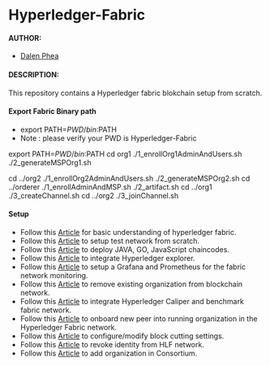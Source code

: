 # Hyperledger-Fabric

#### AUTHOR:

- [Dalen Phea](https://github.com/Dear0001 "Dalen's github profile")

#### DESCRIPTION:
This repository contains a Hyperledger fabric blokchain setup from scratch.

#### Export Fabric Binary path 

- export PATH=${PWD}/bin:$PATH 
- Note : please verify your PWD is Hyperledger-Fabric


export PATH=${PWD}/bin:$PATH
 cd org1
./1_enrollOrg1AdminAndUsers.sh
./2_generateMSPOrg1.sh

 cd ../org2
./1_enrollOrg2AdminAndUsers.sh
./2_generateMSPOrg2.sh
 cd ../orderer
./1_enrollAdminAndMSP.sh
./2_artifact.sh
cd ../org1
./3_createChannel.sh
cd ../org2
./3_joinChannel.sh


#### Setup 
- Follow this [Article](https://cmjagtap.medium.com/introduction-to-hyperledger-fabric-1ce0a1d67494) for basic understanding of hyperledger fabric.
- Follow this [Article](https://cmjagtap.medium.com/hyperledger-fabric-blockchain-setup-from-scratch-21890e26aac7) to setup test network from scratch.
- Follow this [Article](https://cmjagtap.medium.com/how-to-deploy-chaincode-smart-contract-45c20650786a) to deploy JAVA, GO, JavaScript chaincodes.
- Follow this [Article](https://cmjagtap.medium.com/integration-of-hyperledger-explorer-90240b271aaa) to integrate Hyperledger explorer.
- Follow this [Article](https://cmjagtap.medium.com/monitoring-fabric-network-using-grafana-and-prometheus-78572bd883e7) to setup a Grafana and Prometheus for the fabric network monitoring.
- Follow this [Article](https://cmjagtap.medium.com/remove-org-from-running-hypeledger-fabric-blockchain-744bdd05511b) to remove existing organization from blockchain network.
- Follow this [Article](https://cmjagtap.medium.com/caliper-integration-in-hyperledger-fabric-blockchain-5762c1e8b241) to integrate Hyperledger Caliper and  benchmark fabric network.
- Follow this [Article](https://cmjagtap.medium.com/onboarding-new-peer-in-running-organization-6d378264b31e) to onboard new peer into running organization in the Hyperledger Fabric network.
- Follow this [Article](https://cmjagtap.medium.com/hyperledger-fabric-block-configuration-5cd6281f7215) to configure/modify block cutting settings.
- Follow this [Article](https://cmjagtap.medium.com/revoke-identity-in-hyperledgr-fabric-5aab09caa15c) to revoke identity from HLF network.
- Follow this [Article](https://cmjagtap.medium.com/add-new-org-in-consortium-hyperledger-fabric-network-1ce0348b25c1) to add organization in Consortium.
